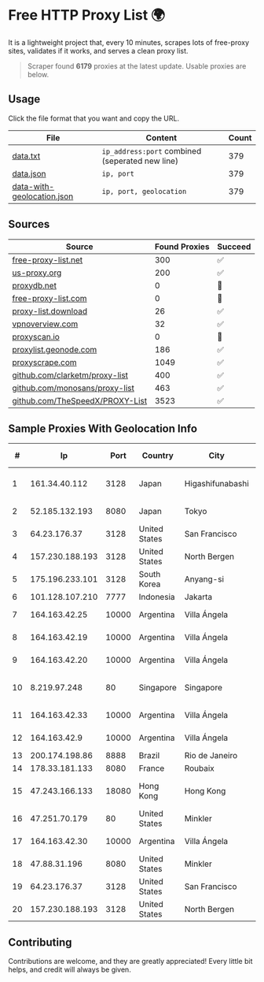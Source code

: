 
# Free HTTP Proxy List 🌍

It is a lightweight project that, every 10 minutes, scrapes lots of free-proxy sites, validates if it works, and serves a clean proxy list.


> Scraper found **6179** proxies at the latest update. Usable proxies are below.

## Usage

Click the file format that you want and copy the URL.


|File|Content|Count|
|----|-------|-----|
|[data.txt](https://raw.githubusercontent.com/themiralay/Proxy-List-World/master/data.txt)|`ip_address:port` combined (seperated new line)|379|
|[data.json](https://raw.githubusercontent.com/themiralay/Proxy-List-World/master/data.json)|`ip, port`|379|
|[data-with-geolocation.json](https://raw.githubusercontent.com/themiralay/Proxy-List-World/master/data-with-geolocation.json)|`ip, port, geolocation`|379|

## Sources

|Source|Found Proxies|Succeed|
|------|-------------|-------|
|[free-proxy-list.net](https://free-proxy-list.net)|300|✅|
|[us-proxy.org](https://www.us-proxy.org)|200|✅|
|[proxydb.net](http://proxydb.net)|0|🚫|
|[free-proxy-list.com](https://free-proxy-list.com/?page=&port=&type%5B%5D=http&type%5B%5D=https&up_time=0&search=Search)|0|🚫|
|[proxy-list.download](https://www.proxy-list.download/HTTP)|26|✅|
|[vpnoverview.com](https://vpnoverview.com/privacy/anonymous-browsing/free-proxy-servers)|32|✅|
|[proxyscan.io](https://www.proxyscan.io)|0|🚫|
|[proxylist.geonode.com](https://proxylist.geonode.com/api/proxy-list?limit=300&page=1&sort_by=lastChecked&sort_type=desc&protocols=http,https)|186|✅|
|[proxyscrape.com](https://api.proxyscrape.com/v2/?request=displayproxies&protocol=http&timeout=10000&country=all&ssl=all&anonymity=all)|1049|✅|
|[github.com/clarketm/proxy-list](https://raw.githubusercontent.com/clarketm/proxy-list/master/proxy-list-raw.txt)|400|✅|
|[github.com/monosans/proxy-list](https://raw.githubusercontent.com/monosans/proxy-list/main/proxies/http.txt)|463|✅|
|[github.com/TheSpeedX/PROXY-List](https://raw.githubusercontent.com/TheSpeedX/PROXY-List/master/http.txt)|3523|✅|


## Sample Proxies With Geolocation Info

|#|Ip|Port|Country|City|Internet Service Provider|
|-|--|----|-------|----|-------------------------|
|1|161.34.40.112|3128|Japan|Higashifunabashi|NTT PC Communications, Inc.|
|2|52.185.132.193|8080|Japan|Tokyo|Microsoft Corporation|
|3|64.23.176.37|3128|United States|San Francisco|DigitalOcean, LLC|
|4|157.230.188.193|3128|United States|North Bergen|DigitalOcean, LLC|
|5|175.196.233.101|3128|South Korea|Anyang-si|Korea Telecom|
|6|101.128.107.210|7777|Indonesia|Jakarta|CBN|
|7|164.163.42.25|10000|Argentina|Villa Ángela|Interret Villa Angela SRL|
|8|164.163.42.19|10000|Argentina|Villa Ángela|Interret Villa Angela SRL|
|9|164.163.42.20|10000|Argentina|Villa Ángela|Interret Villa Angela SRL|
|10|8.219.97.248|80|Singapore|Singapore|Alibaba (US) Technology Co., Ltd.|
|11|164.163.42.33|10000|Argentina|Villa Ángela|Interret Villa Angela SRL|
|12|164.163.42.9|10000|Argentina|Villa Ángela|Interret Villa Angela SRL|
|13|200.174.198.86|8888|Brazil|Rio de Janeiro|Claro S.A|
|14|178.33.181.133|8080|France|Roubaix|OVH SAS|
|15|47.243.166.133|18080|Hong Kong|Hong Kong|Alibaba (US) Technology Co., Ltd.|
|16|47.251.70.179|80|United States|Minkler|Alibaba Cloud LLC|
|17|164.163.42.30|10000|Argentina|Villa Ángela|Interret Villa Angela SRL|
|18|47.88.31.196|8080|United States|Minkler|Alibaba.com LLC|
|19|64.23.176.37|3128|United States|San Francisco|DigitalOcean, LLC|
|20|157.230.188.193|3128|United States|North Bergen|DigitalOcean, LLC|



## Contributing

Contributions are welcome, and they are greatly appreciated! Every
little bit helps, and credit will always be given.

